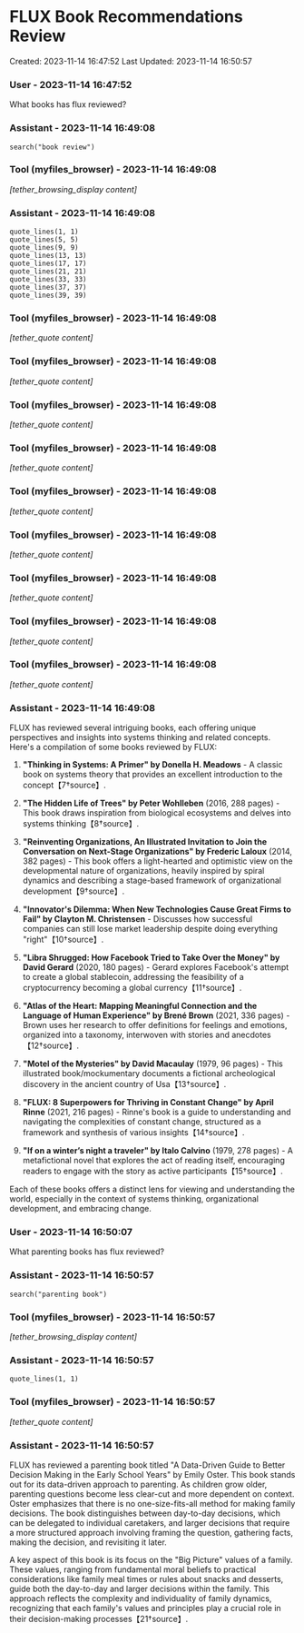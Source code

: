 # FLUX Book Recommendations Review

Created: 2023-11-14 16:47:52
Last Updated: 2023-11-14 16:50:57

### User - 2023-11-14 16:47:52

What books has flux reviewed? 

### Assistant - 2023-11-14 16:49:08

```unknown
search("book review")
```

### Tool (myfiles_browser) - 2023-11-14 16:49:08

*[tether_browsing_display content]*

### Assistant - 2023-11-14 16:49:08

```unknown
quote_lines(1, 1)
quote_lines(5, 5)
quote_lines(9, 9)
quote_lines(13, 13)
quote_lines(17, 17)
quote_lines(21, 21)
quote_lines(33, 33)
quote_lines(37, 37)
quote_lines(39, 39)
```

### Tool (myfiles_browser) - 2023-11-14 16:49:08

*[tether_quote content]*

### Tool (myfiles_browser) - 2023-11-14 16:49:08

*[tether_quote content]*

### Tool (myfiles_browser) - 2023-11-14 16:49:08

*[tether_quote content]*

### Tool (myfiles_browser) - 2023-11-14 16:49:08

*[tether_quote content]*

### Tool (myfiles_browser) - 2023-11-14 16:49:08

*[tether_quote content]*

### Tool (myfiles_browser) - 2023-11-14 16:49:08

*[tether_quote content]*

### Tool (myfiles_browser) - 2023-11-14 16:49:08

*[tether_quote content]*

### Tool (myfiles_browser) - 2023-11-14 16:49:08

*[tether_quote content]*

### Tool (myfiles_browser) - 2023-11-14 16:49:08

*[tether_quote content]*

### Assistant - 2023-11-14 16:49:08

FLUX has reviewed several intriguing books, each offering unique perspectives and insights into systems thinking and related concepts. Here's a compilation of some books reviewed by FLUX:

1. **"Thinking in Systems: A Primer" by Donella H. Meadows** - A classic book on systems theory that provides an excellent introduction to the concept【7†source】.

2. **"The Hidden Life of Trees" by Peter Wohlleben** (2016, 288 pages) - This book draws inspiration from biological ecosystems and delves into systems thinking【8†source】.

3. **"Reinventing Organizations, An Illustrated Invitation to Join the Conversation on Next-Stage Organizations" by Frederic Laloux** (2014, 382 pages) - This book offers a light-hearted and optimistic view on the developmental nature of organizations, heavily inspired by spiral dynamics and describing a stage-based framework of organizational development【9†source】.

4. **"Innovator's Dilemma: When New Technologies Cause Great Firms to Fail" by Clayton M. Christensen** - Discusses how successful companies can still lose market leadership despite doing everything "right"【10†source】.

5. **"Libra Shrugged: How Facebook Tried to Take Over the Money" by David Gerard** (2020, 180 pages) - Gerard explores Facebook's attempt to create a global stablecoin, addressing the feasibility of a cryptocurrency becoming a global currency【11†source】.

6. **"Atlas of the Heart: Mapping Meaningful Connection and the Language of Human Experience" by Brené Brown** (2021, 336 pages) - Brown uses her research to offer definitions for feelings and emotions, organized into a taxonomy, interwoven with stories and anecdotes【12†source】.

7. **"Motel of the Mysteries" by David Macaulay** (1979, 96 pages) - This illustrated book/mockumentary documents a fictional archeological discovery in the ancient country of Usa【13†source】.

8. **"FLUX: 8 Superpowers for Thriving in Constant Change" by April Rinne** (2021, 216 pages) - Rinne's book is a guide to understanding and navigating the complexities of constant change, structured as a framework and synthesis of various insights【14†source】.

9. **"If on a winter’s night a traveler" by Italo Calvino** (1979, 278 pages) - A metafictional novel that explores the act of reading itself, encouraging readers to engage with the story as active participants【15†source】.

Each of these books offers a distinct lens for viewing and understanding the world, especially in the context of systems thinking, organizational development, and embracing change.

### User - 2023-11-14 16:50:07

What parenting books has flux reviewed? 

### Assistant - 2023-11-14 16:50:57

```unknown
search("parenting book")
```

### Tool (myfiles_browser) - 2023-11-14 16:50:57

*[tether_browsing_display content]*

### Assistant - 2023-11-14 16:50:57

```unknown
quote_lines(1, 1)
```

### Tool (myfiles_browser) - 2023-11-14 16:50:57

*[tether_quote content]*

### Assistant - 2023-11-14 16:50:57

FLUX has reviewed a parenting book titled "A Data-Driven Guide to Better Decision Making in the Early School Years" by Emily Oster. This book stands out for its data-driven approach to parenting. As children grow older, parenting questions become less clear-cut and more dependent on context. Oster emphasizes that there is no one-size-fits-all method for making family decisions. The book distinguishes between day-to-day decisions, which can be delegated to individual caretakers, and larger decisions that require a more structured approach involving framing the question, gathering facts, making the decision, and revisiting it later.

A key aspect of this book is its focus on the "Big Picture" values of a family. These values, ranging from fundamental moral beliefs to practical considerations like family meal times or rules about snacks and desserts, guide both the day-to-day and larger decisions within the family. This approach reflects the complexity and individuality of family dynamics, recognizing that each family's values and principles play a crucial role in their decision-making processes【21†source】.

